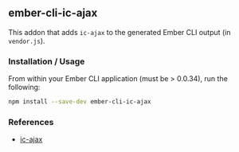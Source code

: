 ## ember-cli-ic-ajax

This addon that adds `ic-ajax` to the generated Ember CLI output (in `vendor.js`).

### Installation / Usage

From within your Ember CLI application (must be > 0.0.34), run the following:

```bash
npm install --save-dev ember-cli-ic-ajax
```

### References

* [ic-ajax](https://github.com/instructure/ic-ajax)
